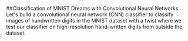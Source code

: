 ##Classification of MNIST Dreams with Convolutional Neural Networks
Let's build a convolutional neural network (CNN) classifier to classify images of handwritten digits in the MNIST dataset with a twist where we test our classifier on high-resolution hand-written digits from outside the dataset.
